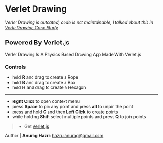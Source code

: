 # Verlet Drawing

*Verlet Drawing is outdated, code is not maintainable, I talked about this in [VerletDrawing Case Study](https://github.com/anuraghazra/anuraghazra.github.io/blob/develop/content/case-studies/__006-verlet-drawing.txt)* 

## Powered By **Verlet.js**

Verlet Drawing Is A Physics Based Drawing App Made With Verlet.js

### Controls 

* hold **R** and drag to create a Rope
* hold **B** and drag to create a Box
* hold **H** and drag to create a Hexagon
<hr>

* **Right Click** to open context menu
* press **Space** to pin any point and press **alt** to unpin the point
* press and hold **C** and then **Left Click** to create points
* while holding **Shift** select multiple points and press **Q** to join points	


> * Get <a href="https://github.com/anuraghazra/verlet.js">Verlet.js</a>

Author | **Anurag Hazra** hazru.anurag@gmail.com
